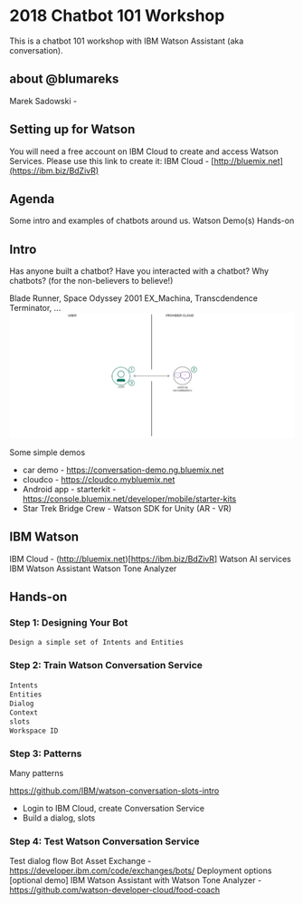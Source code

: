 # 2018 Chatbot 101 Workshop
This is a chatbot 101 workshop with IBM Watson Assistant (aka conversation).

## about @blumareks

Marek Sadowski - 

## Setting up for Watson
You will need a free account on IBM Cloud to create and access Watson Services.
Please use this link to create it: 
IBM Cloud - [http://bluemix.net](https://ibm.biz/BdZivR) 

## Agenda

Some intro and examples of chatbots around us.
Watson 
Demo(s)
Hands-on

## Intro
Has anyone built a chatbot? 
Have you interacted with a chatbot?
Why chatbots? (for the non-believers to believe!)

Blade Runner, Space Odyssey 2001
EX_Machina, Transcdendence
Terminator, ...
![](img/slots-arch.png)

Some simple demos
- car demo - https://conversation-demo.ng.bluemix.net
- cloudco - https://cloudco.mybluemix.net
- Android app - starterkit - https://console.bluemix.net/developer/mobile/starter-kits
- Star Trek Bridge Crew - Watson SDK for Unity (AR - VR) 

## IBM Watson
IBM Cloud - (http://bluemix.net)[https://ibm.biz/BdZivR] 
Watson AI services
IBM Watson Assistant 
Watson Tone Analyzer


## Hands-on

### Step 1: Designing Your Bot
    Design a simple set of Intents and Entities

### Step 2: Train Watson Conversation Service
    Intents
    Entities
    Dialog
    Context
    slots   
    Workspace ID

### Step 3: Patterns
Many patterns

https://github.com/IBM/watson-conversation-slots-intro

- Login to IBM Cloud, create Conversation Service
- Build a dialog, slots


### Step 4: Test Watson Conversation Service

Test dialog flow
Bot Asset Exchange - https://developer.ibm.com/code/exchanges/bots/
Deployment options [optional demo]
IBM Watson Assistant with Watson Tone Analyzer - https://github.com/watson-developer-cloud/food-coach





